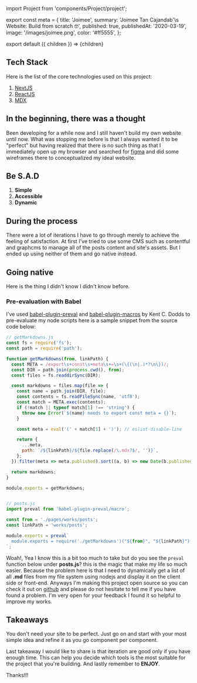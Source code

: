 import Project from 'components/Project/project';

export const meta = {
  title: 'Joimee',
  summary: 'Joimee Tan Cajandab\'\s Website: Build from scratch 🤓',
  published: true,
  publishedAt: '2020-03-19',
  image: '/images/joimee.png',
  color: '#ff5555',
};

export default ({ children }) => <Project meta={meta}>{children}</Project>

## Tech Stack

Here is the list of the core technologies used on this project:

1. [NextJS](https://nextjs.org/)
2. [ReactJS](https://reactjs.org/)
3. [MDX](https://mdxjs.com/)

## In the beginning, there was a thought
Been developing for a while now and I still haven't build my own website until now.
What was stopping me before is that I always wanted it to be "perfect" but having realized
that there is no such thing as that I immediately open up my browser and searched for [figma](http://figma.com/)
and did some wireframes there to conceptualized my ideal website.

## Be S.A.D
1. **Simple**
2. **Accessible**
3. **Dynamic**

## During the process
There were a lot of iterations I have to go through merely to achieve the
feeling of satisfaction. At first I've tried to use some CMS such as
contentful and graphcms to manage all of the posts content and site's assets.
But I ended up using neither of them and go native instead.

## Going native
Here is the thing I didn't know I didn't know before.

### Pre-evaluation with Babel
I've used
[babel-plugin-preval](https://github.com/kentcdodds/babel-plugin-preval) and
[babel-plugin-macros](https://github.com/kentcdodds/babel-plugin-macros) by
Kent C. Dodds to pre-evaluate my node scripts here is a sample snippet from the source
code below:

```javascript
// getMarkdowns.js
const fs = require('fs');
const path = require('path');

function getMarkdowns(from, linkPath) {
  const META = /export\s+const\s+meta\s+=\s+(\{(\n|.)*?\n\})/;
  const DIR = path.join(process.cwd(), from);
  const files = fs.readdirSync(DIR);

  const markdowns = files.map(file => {
    const name = path.join(DIR, file);
    const contents = fs.readFileSync(name, 'utf8');
    const match = META.exec(contents);
    if (!match || typeof match[1] !== 'string') {
      throw new Error(`${name} needs to export const meta = {}`);
    }

    const meta = eval('(' + match[1] + ')'); // eslint-disable-line

    return {
      ...meta,
      path: `/${linkPath}/${file.replace(/\.mdx?$/, '')}`,
    };
  }).filter(meta => meta.published).sort((a, b) => new Date(b.publishedAt) - new Date(a.publishedAt));

  return markdowns;
}

module.exports = getMarkdowns;


// posts.js
import preval from 'babel-plugin-preval/macro';

const from = './pages/works/posts';
const linkPath = 'works/posts';

module.exports = preval`
  module.exports = require('./getMarkdowns')("${from}", "${linkPath}");
`;
```

Woah!, Yea I know this is a bit too much to take but do you see the `preval`
function below under **posts.js**? this is the magic that make my life so much
easier. Because the problem here is that I need to dynamically get a list of
all **.md** files from my file system using nodejs and display it on the client
side or front-end. Anyways I'm making this project open source so you
can check it out on [github](https://github.com/oieeaaaa/joimee) and please do not
hesitate to tell me if you have found a problem. I'm very open
for your feedback I found it so helpful to improve my works.


## Takeaways
You don't need your site to be perfect. Just go on and start with your most simple idea
and refine it as you go component per component.

Last takeaway I would like to share is that iteration are good only if you have
enough time. This can help you decide which tools is the most suitable for the project
that you're building. And lastly remember to **ENJOY**.


Thanks!!!
